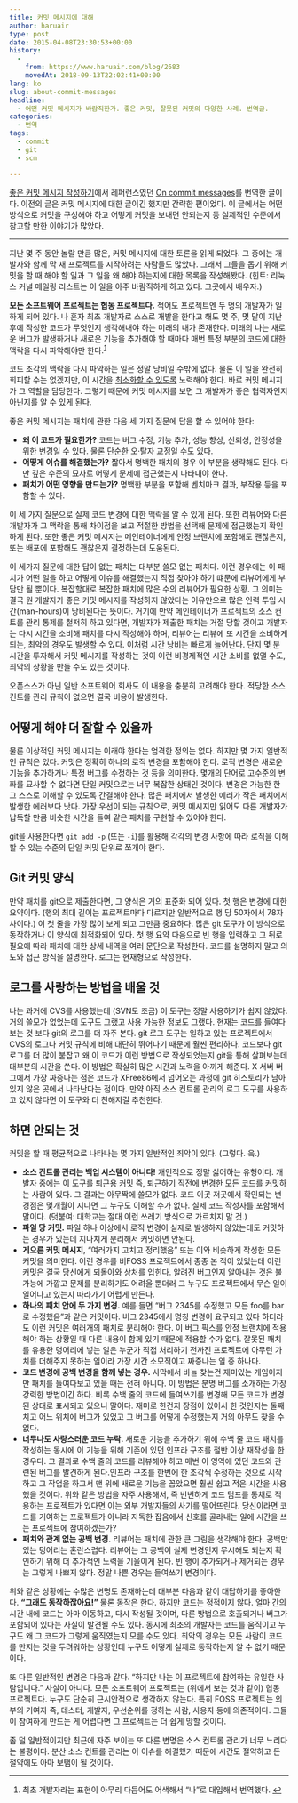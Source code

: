 ```yaml
---
title: 커밋 메시지에 대해
author: haruair
type: post
date: 2015-04-08T23:30:53+00:00
history:
  - 
    from: https://www.haruair.com/blog/2683
    movedAt: 2018-09-13T22:02:41+00:00
lang: ko
slug: about-commit-messages
headline:
  - 어떤 커밋 메시지가 바람직한가. 좋은 커밋, 잘못된 커밋의 다양한 사례. 번역글.
categories:
  - 번역
tags:
  - commit
  - git
  - scm

---
```

[좋은 커밋 메시지 작성하기][1]에서 레퍼런스였던 [On commit messages][2]를 번역한 글이다. 이전의 글은 커밋 메시지에 대한 글이긴 했지만 간략한 편이었다. 이 글에서는 어떤 방식으로 커밋을 구성해야 하고 어떻게 커밋을 보내면 안되는지 등 실제적인 수준에서 참고할 만한 이야기가 많았다.

* * *

지난 몇 주 동안 놀랄 만큼 많은, 커밋 메시지에 대한 토론을 읽게 되었다. 그 중에는 개발자와 함께 막 새 프로젝트를 시작하려는 사람들도 많았다. 그래서 그들을 돕기 위해 커밋을 할 때 해야 할 일과 그 일을 왜 해야 하는지에 대한 목록을 작성해봤다. (힌트: 리눅스 커널 메일링 리스트는 이 일을 아주 바람직하게 하고 있다. 그곳에서 배우자.)

**모든 소프트웨어 프로젝트는 협동 프로젝트다.** 적어도 프로젝트엔 두 명의 개발자가 일하게 되어 있다. 나 혼자 최초 개발자로 스스로 개발을 한다고 해도 몇 주, 몇 달이 지난 후에 작성한 코드가 무엇인지 생각해내야 하는 미래의 내가 존재한다. 미래의 나는 새로운 버그가 발생하거나 새로운 기능을 추가해야 할 때마다 매번 특정 부분의 코드에 대한 맥락을 다시 파악해야만 한다.<sup id="fnref-2683-1"><a href="#fn-2683-1" rel="footnote">1</a></sup>

코드 조각의 맥락을 다시 파악하는 일은 정말 낭비일 수밖에 없다. 물론 이 일을 완전히 회피할 수는 없겠지만, 이 시간을 <a href="http://www.osnews.com/story/19266/WTFs_m" target="_blank">최소화할 수 있도록</a> 노력해야 한다. 바로 커밋 메시지가 그 역할을 담당한다. 그렇기 때문에 커밋 메시지를 보면 그 개발자가 좋은 협력자인지 아닌지를 알 수 있게 된다.

좋은 커밋 메시지는 패치에 관한 다음 세 가지 질문에 답을 할 수 있어야 한다:

  * **왜 이 코드가 필요한가?** 코드는 버그 수정, 기능 추가, 성능 향상, 신뢰성, 안정성을 위한 변경일 수 있다. 물론 단순한 오·탈자 교정일 수도 있다.
  * **어떻게 이슈를 해결했는가?** 짧아서 명백한 패치의 경우 이 부분을 생략해도 된다. 다만 깊은 수준의 묘사로 어떻게 문제에 접근했는지 나타내야 한다.
  * **패치가 어떤 영향을 만드는가?** 명백한 부분을 포함해 벤치마크 결과, 부작용 등을 포함할 수 있다.

이 세 가지 질문으로 실제 코드 변경에 대한 맥락을 알 수 있게 된다. 또한 리뷰어와 다른 개발자가 그 맥락을 통해 차이점을 보고 적절한 방법을 선택해 문제에 접근했는지 확인하게 된다. 또한 좋은 커밋 메시지는 메인테이너에게 안정 브랜치에 포함해도 괜찮은지, 또는 배포에 포함해도 괜찮은지 결정하는데 도움된다.

이 세가지 질문에 대한 답이 없는 패치는 대부분 쓸모 없는 패치다. 이런 경우에는 이 패치가 어떤 일을 하고 어떻게 이슈를 해결했는지 직접 찾아야 하기 떄문에 리뷰어에게 부담만 될 뿐이다. 복잡할대로 복잡한 패치에 많은 수의 리뷰어가 필요한 상황. 그 의미는 결국 원 개발자가 좋은 커밋 메시지를 작성하지 않았다는 이유만으로 많은 인력 투입 시간(man-hours)이 낭비된다는 뜻이다. 거기에 만약 메인테이너가 프로젝트의 소스 컨트롤 관리 통제를 철저히 하고 있다면, 개발자가 제출한 패치는 거절 당할 것이고 개발자는 다시 시간을 소비해 패치를 다시 작성해야 하며, 리뷰어는 리뷰에 또 시간을 소비하게 되는, 최악의 경우도 발생할 수 있다. 이처럼 시간 낭비는 빠르게 늘어난다. 단지 몇 분 시간을 투자해서 커밋 메시지를 작성하는 것이 이런 비경제적인 시간 소비를 없앨 수도, 최악의 상황을 만들 수도 있는 것이다.

오픈소스가 아닌 일반 소프트웨어 회사도 이 내용을 충분히 고려해야 한다. 적당한 소스 컨트롤 관리 규칙이 없으면 결국 비용이 발생한다.

## 어떻게 해야 더 잘할 수 있을까

물론 이상적인 커밋 메시지는 이래야 한다는 엄격한 정의는 없다. 하지만 몇 가지 일반적인 규칙은 있다. 커밋은 정확히 하나의 로직 변경을 포함해야 한다. 로직 변경은 새로운 기능을 추가하거나 특정 버그를 수정하는 것 등을 의미한다. 몇개의 단어로 고수준의 변화를 묘사할 수 없다면 단일 커밋으로는 너무 복잡한 상태인 것이다. 변경은 가능한 한 그 스스로 이해할 수 있도록 간결해야 한다. 많은 패치에서 발생한 에러가 작은 패치에서 발생한 에러보다 낫다. 가장 우선이 되는 규칙으로, 커밋 메시지만 읽어도 다른 개발자가 납득할 만큼 비슷한 시간을 들여 같은 패치를 구현할 수 있어야 한다.

git을 사용한다면 `git add -p` (또는 `-i`)를 활용해 각각의 변경 사항에 따라 로직을 이해할 수 있는 수준의 단일 커밋 단위로 쪼개야 한다.

## Git 커밋 양식

만약 패치를 git으로 제출한다면, 그 양식은 거의 표준화 되어 있다. 첫 행은 변경에 대한 요약이다. (행의 최대 길이는 프로젝트마다 다르지만 일반적으로 행 당 50자에서 78자 사이다.) 이 첫 줄을 가장 많이 보게 되고 그만큼 중요하다. 많은 git 도구가 이 방식으로 동작하거나 이 양식에 최적화되어 있다. 첫 행 요약 다음으로 빈 행을 입력하고 그 뒤로 필요에 따라 패치에 대한 상세 내역을 여러 문단으로 작성한다. 코드를 설명하지 말고 의도와 접근 방식을 설명한다. 로그는 현재형으로 작성한다.

## 로그를 사랑하는 방법을 배울 것

나는 과거에 CVS를 사용했는데 (SVN도 조금) 이 도구는 정말 사용하기가 쉽지 않았다. 거의 쓸모가 없었는데 도구도 그랬고 사용 가능한 정보도 그랬다. 현재는 코드를 들여다 보는 것 보다 git의 로그를 더 자주 본다. git 로그 도구는 일하고 있는 프로젝트에서 CVS의 로그나 커밋 규칙에 비해 대단히 뛰어나기 때문에 훨씬 편리하다. 코드보다 git 로그를 더 많이 붙잡고 왜 이 코드가 이런 방법으로 작성되었는지 git을 통해 살펴보는데 대부분의 시간을 쓴다. 이 방법은 확실히 많은 시간과 노력을 아끼게 해준다. X 서버 버그에서 가장 짜증나는 점은 코드가 XFree86에서 넘어오는 과정에 git 히스토리가 남아있지 않은 곳에서 나타난다는 점이다. 만약 아직 소스 컨트롤 관리의 로그 도구를 사용하고 있지 않다면 이 도구와 더 친해지길 추천한다.

## 하면 안되는 것

커밋을 할 때 평균적으로 나타나는 몇 가지 일반적인 죄악이 있다. (그렇다. 읔.)

  * **소스 컨트롤 관리는 백업 시스템이 아니다!** 개인적으로 정말 싫어하는 유형이다. 개발자 중에는 이 도구를 퇴근용 커밋 즉, 퇴근하기 직전에 변경한 모든 코드를 커밋하는 사람이 있다. 그 결과는 아무짝에 쓸모가 없다. 코드 이곳 저곳에서 확인되는 변경점은 몇개월이 지나면 그 누구도 이해할 수가 없다. 실제 코드 작성자를 포함해서 말이다. (덧붙여: 대학교는 절대 이런 쓰레기 방식으로 가르치지 말 것.)
  * **파일 당 커밋.** 파일 하나 이상에서 로직 변경이 실제로 발생하지 않았는데도 커밋하는 경우가 있는데 지나치게 분리해서 커밋하면 안된다.
  * **게으른 커밋 메시지**, &#8220;여러가지 고치고 정리했음&#8221; 또는 이와 비슷하게 작성한 모든 커밋을 의미한다. 이런 경우를 비FOSS 프로젝트에서 종종 본 적이 있었는데 이런 커밋은 결국 당신에게 되돌아와 상처를 입힌다. 알려진 버그인지 알아내는 것은 불가능에 가깝고 문제를 분리하기도 어려울 뿐더러 그 누구도 프로젝트에서 무슨 일이 일어나고 있는지 따라가기 어렵게 만든다.
  * **하나의 패치 안에 두 가지 변경.** 예를 들면 &#8220;버그 2345를 수정했고 모든 foo를 bar로 수정했음&#8221;과 같은 커밋이다. 버그 2345에서 명칭 변경이 요구되고 있다 하더라도 이런 커밋은 여러개의 패치로 분리해야 한다. 이 버그 픽스를 안정 브랜치에 적용해야 하는 상황일 때 다른 내용이 함께 있기 때문에 적용할 수가 없다. 잘못된 패치를 유용한 덩어리에 넣는 일은 누군가 직접 처리하기 전까진 프로젝트에 아무런 가치를 더해주지 못하는 일이라 가장 시간 소모적이고 짜증나는 일 중 하나다.
  * **코드 변경에 공백 변경을 함께 넣는 경우.** 사막에서 바늘 찾는건 재미있는 게임이지만 패치를 들여다보고 있을 때는 전혀 아니다. 이 방법은 분명 버그를 소개하는 가장 강력한 방법이긴 하다. 비록 수백 줄의 코드에 들여쓰기를 변경해 모든 코드가 변경된 상태로 표시되고 있으니 말이다. 재미로 한건지 장점이 있어서 한 것인지는 둘째치고 어느 위치에 버그가 있었고 그 버그를 어떻게 수정했는지 거의 아무도 찾을 수 없다.
  * **너무나도 사랑스러운 코드 누락.** 새로운 기능을 추가하기 위해 수백 줄 코드 패치를 작성하는 동시에 이 기능을 위해 기존에 있던 인프라 구조를 절반 이상 재작성을 한 경우다. 그 결과로 수백 줄의 코드를 리뷰해야 하고 매번 이 영역에 있던 코드와 관련된 버그를 발견하게 된다.인프라 구조를 한번에 한 조각씩 수정하는 것으로 시작하고 그 작업을 하고서 맨 위에 새로운 기능을 꼽았으면 훨씬 쉽고 적은 시간을 사용했을 것이다. 위와 같은 방법을 자주 사용해서, 즉 빈번하게 코드 덤프를 통채로 적용하는 프로젝트가 있다면 이는 외부 개발자들의 사기를 떨어뜨린다. 당신이라면 코드를 기여하는 프로젝트가 아니라 지독한 잡음에서 신호를 골라내는 일에 시간을 쓰는 프로젝트에 참여하겠는가?
  * **패치와 관계 없는 공백 변경.** 리뷰어는 패치에 관한 큰 그림을 생각해야 한다. 공백만 있는 덩어리는 혼란스럽다. 리뷰어는 그 공백이 실제 변경인지 무시해도 되는지 확인하기 위해 더 추가적인 노력을 기울이게 된다. 빈 행이 추가되거나 제거되는 경우는 그렇게 나쁘지 않다. 정말 나쁜 경우는 들여쓰기 변경이다.

위와 같은 상황에는 수많은 변명도 존재하는데 대부분 다음과 같이 대답하기를 좋아한다. **&#8220;그래도 동작하잖아요!&#8221;** 물론 동작은 한다. 하지만 코드는 정적이지 않다. 얼마 간의 시간 내에 코드는 아마 이동하고, 다시 작성될 것이며, 다른 방법으로 호출되거나 버그가 포함되어 있다는 사실이 발견될 수도 있다. 동시에 최초의 개발자는 코드를 움직이고 누구도 왜 그 코드가 그렇게 움직였는지 모를 수도 있다. 최악의 경우는 모든 사람이 코드를 만지는 것을 두려워하는 상황인데 누구도 어떻게 실제로 동작하는지 알 수 없기 때문이다.

또 다른 일반적인 변명은 다음과 같다. &#8220;하지만 나는 이 프로젝트에 참여하는 유일한 사람입니다.&#8221; 사실이 아니다. 모든 소프트웨어 프로젝트는 (위에서 보는 것과 같이) 협동 프로젝트다. 누구도 단순히 근시안적으로 생각하지 않는다. 특히 FOSS 프로젝트는 외부의 기여자 즉, 테스터, 개발자, 우선순위를 정하는 사람, 사용자 등에 의존적이다. 그들이 참여하게 만드는 게 어렵다면 그 프로젝트는 더 쉽게 망할 것이다.

좀 덜 일반적이지만 최근에 자주 보이는 또 다른 변명은 소스 컨트롤 관리가 너무 느리다는 불평이다. 분산 소스 컨트롤 관리는 이 이슈를 해결했기 때문에 시간도 절약하고 돈 절약에도 아마 보탬이 될 것이다.

* * *

<div class="footnotes">
  <ol>
    <li id="fn-2683-1">
      최초 개발자라는 표현이 아무리 다듬어도 어색해서 &#8220;나&#8221;로 대입해서 번역했다. <a href="#fnref-2683-1" rev="footnote">↩</a>
    </li>
  </ol>
</div>

 [1]: http://haruair.com/blog/2738
 [2]: http://who-t.blogspot.com.au/2009/12/on-commit-messages.html
